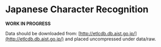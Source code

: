 # Japanese Character Recognition

**WORK IN PROGRESS**

Data should be downloaded from: [http://etlcdb.db.aist.go.jp/](http://etlcdb.db.aist.go.jp/) and placed uncompressed under data/raw.